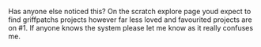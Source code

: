 Has anyone else noticed this? On the scratch explore page youd expect to find griffpatchs projects however far less loved and favourited projects are on #1. If anyone knows the system please let me know as it really confuses me.